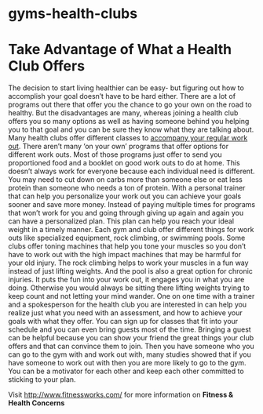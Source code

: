 gyms-health-clubs
=================

<h1>Take Advantage of What a Health Club Offers</h1>

The decision to start living healthier can be easy- but figuring out how to accomplish your goal doesn’t have to be hard either. There are a lot of programs out there that offer you the chance to go your own on the road to healthy. But the disadvantages are many, whereas joining a health club offers you so many options as well as having someone behind you helping you to that goal and you can be sure they know what they are talking about.
  Many health clubs offer different classes to <a href="http://www.fitnessworks.com/">accompany your regular work out</a>. There aren’t many ‘on your own’ programs that offer options for different work outs. Most of those programs just offer to send you proportioned food and a booklet on good work outs to do at home. This doesn’t always work for everyone because each individual need is different. You may need to cut down on carbs more than someone else or eat less protein than someone who needs a ton of protein. 
	With a personal trainer that can help you personalize your work out you can achieve your goals sooner and save more money. Instead of paying multiple times for programs that won’t work for you and going through giving up again and again you can have a personalized plan. This plan can help you reach your ideal weight in a timely manner.
	Each gym and club offer different things for work outs like specialized equipment, rock climbing, or swimming pools. Some clubs offer toning machines that help you tone your muscles so you don’t have to work out with the high impact machines that may be harmful for your old injury. The rock climbing helps to work your muscles in a fun way instead of just lifting weights. And the pool is also a great option for chronic injuries. It puts the fun into your work out, it engages you in what you are doing. Otherwise you would always be sitting there lifting weights trying to keep count and not letting your mind wander. One on one time with a trainer and a spokesperson for the health club you are interested in can help you realize just what you need with an assessment, and how to achieve your goals with what they offer. 
You can sign up for classes that fit into your schedule and you can even bring guests most of the time. Bringing a guest can be helpful because you can show your friend the great things your club offers and that can convince them to join. Then you have someone who you can go to the gym with and work out with, many studies showed that if you have someone to work out with then you are more likely to go to the gym. You can be a motivator for each other and keep each other committed to sticking to your plan.

Visit http://www.fitnessworks.com/ for more information on <b>Fitness &amp; Health Concerns</b>
